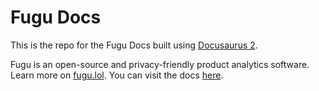 # Fugu Docs

This is the repo for the Fugu Docs built using [Docusaurus 2](https://docusaurus.io/).

Fugu is an open-source and privacy-friendly product analytics software. Learn more on [fugu.lol](https://fugu.lol). You can visit the docs [here](https://docs.fugu.lol).
